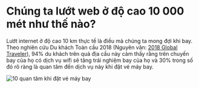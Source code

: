 # Chúng ta lướt web ở độ cao 10 000 mét như thế nào?

Lướt internet ở độ cao 10 km thực tế là điều mà chúng ta mong đợi khi bay. Theo nghiên cứu Du khách Toàn cầu 2018 (Nguyên văn: [2018 Global Traveler](https://www.gogoair.com/learning-center/2018-global-traveler-research-study/)), 94% du khách trên quả địa cầu này cảm thấy rằng trên chuyến bay của họ có dịch vụ wifi sẽ tăng trải nghiệm bay của họ và 30% trong số đó rõ ràng là quan tâm đến dịch vụ này khi đặt vé máy bay.

![10 quan tâm khi đặt vé máy bay](https://miro.medium.com/max/1306/0*OiNjMo2GsbQWQEoq)

